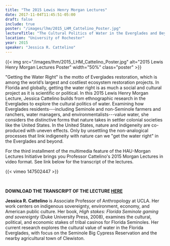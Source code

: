 ```yaml
---
title: "The 2015 Lewis Henry Morgan Lectures"
date: 2017-11-04T11:45:51-05:00
draft: false
include: true
poster: "/images/lhm/2015_LHM_Cattelino_Poster.jpg"
lectureTitle: "The Cultural Politics of Water in the Everglades and Beyond"
location: "University of Rochester"
year: 2015
speaker: "Jessica R. Cattelino"
---
```


{{< img src="/images/lhm/2015_LHM_Cattelino_Poster.jpg" alt="2015 Lewis Henry Morgan Lectures Poster"  width="50%" class="poster" >}}

"Getting the Water Right" is the motto of Everglades restoration, which is among the world’s largest and costliest ecosystem restoration projects. In Florida and globally, getting the water right is as much a social and cultural project as it is scientific or political. In this 2015 Lewis Henry Morgan Lecture, Jessica Cattelino builds from ethnographic research in the Everglades to explore the cultural politics of water. Examining how Everglades residents---including Seminole and non-Seminole farmers and ranchers, water managers, and environmentalists---value water, she considers the distinctive forms that nature takes in settler colonial societies like the United States. In the United States, nature and indigeneity are co-produced with uneven effects. Only by unsettling the non-analogical processes that link indigeneity with nature can we "get the water right" in the Everglades and beyond.

For the third installment of the multimedia feature of the HAU-Morgan Lectures Initiative brings you Professor Cattelino's 2015 Morgan Lectures in video format. See link below for the transcript of the lectures.

{{< vimeo 147502447 >}}

&nbsp;

**DOWNLOAD THE TRANSCRIPT OF THE LECTURE [HERE](http://www.haujournal.org/index.php/hau/article/view/hau5.3.013)**

**Jessica R. Cattelino** is Associate Professor of Anthropology at UCLA. Her work centers on indigenous sovereignty, environment, economy, and American public culture. Her book, *High stakes: Florida Seminole gaming and sovereignty* (Duke University Press, 2008), examines the cultural, political, and economic stakes of tribal casinos for Florida Seminoles. Her current research explores the cultural value of water in the Florida Everglades, with focus on the Seminole Big Cypress Reservation and the nearby agricultural town of Clewiston.
